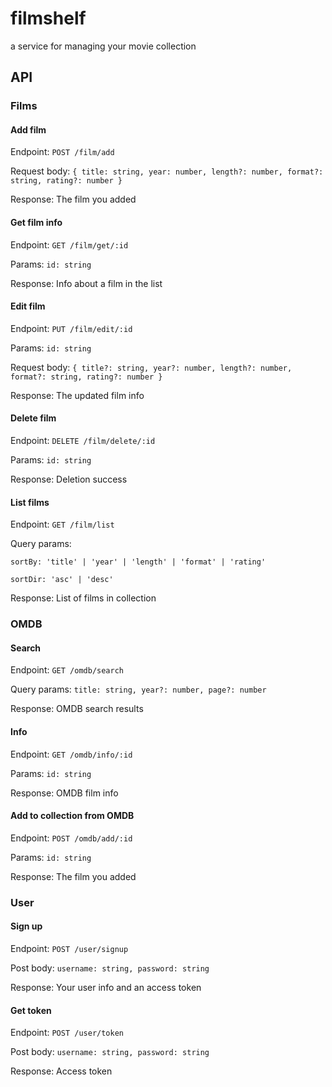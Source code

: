 
# filmshelf

a service for managing your movie collection

## API

### Films

#### Add film

Endpoint:
`POST /film/add`

Request body:
`{
  title: string,
  year: number,
  length?: number,
  format?: string,
  rating?: number
}`

Response: The film you added

#### Get film info

Endpoint:
`GET /film/get/:id`

Params:
`id: string`

Response: Info about a film in the list

#### Edit film

Endpoint: `PUT /film/edit/:id`

Params: `id: string`

Request body:
`{
  title?: string,
  year?: number,
  length?: number,
  format?: string,
  rating?: number
}`

Response: The updated film info

#### Delete film

Endpoint: `DELETE /film/delete/:id`

Params: `id: string`

Response: Deletion success

#### List films

Endpoint: `GET /film/list`

Query params:

`sortBy: 'title' | 'year' | 'length' | 'format' | 'rating'`

`sortDir: 'asc' | 'desc'`

Response: List of films in collection

### OMDB

#### Search

Endpoint: `GET /omdb/search`

Query params: `title: string, year?: number, page?: number`

Response: OMDB search results

#### Info

Endpoint: `GET /omdb/info/:id`

Params: `id: string`

Response: OMDB film info

#### Add to collection from OMDB

Endpoint: `POST /omdb/add/:id`

Params: `id: string`

Response: The film you added

### User

#### Sign up

Endpoint: `POST /user/signup`

Post body: `username: string, password: string`

Response: Your user info and an access token

#### Get token

Endpoint: `POST /user/token`

Post body: `username: string, password: string`

Response: Access token
